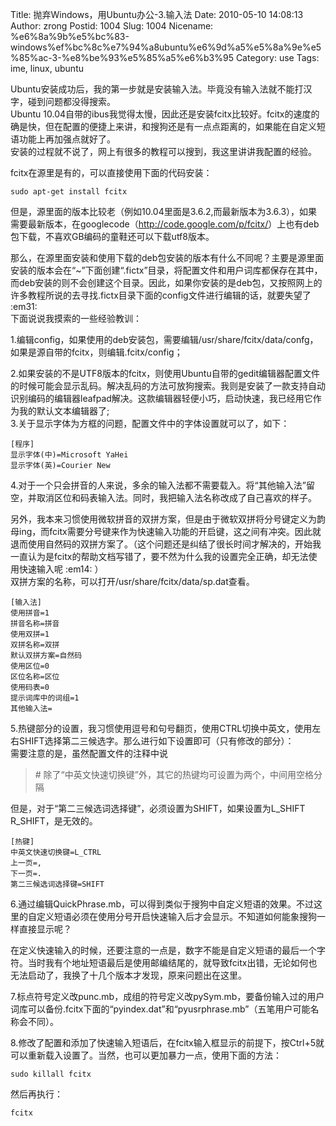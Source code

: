 Title: 抛弃Windows，用Ubuntu办公-3.输入法
Date: 2010-05-10 14:08:13
Author: zrong
Postid: 1004
Slug: 1004
Nicename: %e6%8a%9b%e5%bc%83-windows%ef%bc%8c%e7%94%a8ubuntu%e6%9d%a5%e5%8a%9e%e5%85%ac-3-%e8%be%93%e5%85%a5%e6%b3%95
Category: use
Tags: ime, linux, ubuntu

Ubuntu安装成功后，我的第一步就是安装输入法。毕竟没有输入法就不能打汉字，碰到问题都没得搜索。  
Ubuntu
10.04自带的ibus我觉得太慢，因此还是安装fcitx比较好。fcitx的速度的确是快，但在配置的便捷上来讲，和搜狗还是有一点点距离的，如果能在自定义短语功能上再加强点就好了。  
安装的过程就不说了，网上有很多的教程可以搜到，我这里讲讲我配置的经验。  
<!--more-->  
fcitx在源里是有的，可以直接使用下面的代码安装：

    sudo apt-get install fcitx

但是，源里面的版本比较老（例如10.04里面是3.6.2,而最新版本为3.6.3），如果需要最新版本，在googlecode（<http://code.google.com/p/fcitx/>）上也有deb包下载，不喜欢GB编码的童鞋还可以下载utf8版本。  

那么，在源里面安装和使用下载的deb包安装的版本有什么不同呢？主要是源里面安装的版本会在“\~”下面创建“.fictx”目录，将配置文件和用户词库都保存在其中，而deb安装的则不会创建这个目录。因此，如果你安装的是deb包，又按照网上的许多教程所说的去寻找.fictx目录下面的config文件进行编辑的话，就要失望了
:em31:  
下面说说我摸索的一些经验教训：  

1.编辑config，如果使用的deb安装包，需要编辑/usr/share/fcitx/data/confg，如果是源自带的fcitx，则编辑.fcitx/config；  

2.如果安装的不是UTF8版本的fcitx，则使用Ubuntu自带的gedit编辑器配置文件的时候可能会显示乱码。解决乱码的方法可放狗搜索。我则是安装了一款支持自动识别编码的编辑器leafpad解决。这款编辑器轻便小巧，启动快速，我已经用它作为我的默认文本编辑器了;  
3.关于显示字体为方框的问题，配置文件中的字体设置就可以了，如下：

    [程序]
    显示字体(中)=Microsoft YaHei
    显示字体(英)=Courier New

4.对于一个只会拼音的人来说，多余的输入法都不需要载入。将“其他输入法”留空，并取消区位和码表输入法。同时，我把输入法名称改成了自己喜欢的样子。  

另外，我本来习惯使用微软拼音的双拼方案，但是由于微软双拼将分号键定义为韵母ing，而fcitx需要分号键来作为快速输入功能的开启键，这之间有冲突。因此就退而使用自然码的双拼方案了。（这个问题还是纠结了很长时间才解决的，开始我一直认为是fcitx的帮助文档写错了，要不然为什么我的设置完全正确，却无法使用快速输入呢
:em14: ）  
双拼方案的名称，可以打开/usr/share/fcitx/data/sp.dat查看。

    [输入法]
    使用拼音=1
    拼音名称=拼音
    使用双拼=1
    双拼名称=双拼
    默认双拼方案=自然码
    使用区位=0
    区位名称=区位
    使用码表=0
    提示词库中的词组=1
    其他输入法=

5.热键部分的设置，我习惯使用逗号和句号翻页，使用CTRL切换中英文，使用左右SHIFT选择第二三候选字。那么进行如下设置即可（只有修改的部分）：  
需要注意的是，虽然配置文件的注释中说

> \# 除了“中英文快速切换键”外，其它的热键均可设置为两个，中间用空格分隔

但是，对于“第二三候选词选择键”，必须设置为SHIFT，如果设置为L\_SHIFT
R\_SHIFT，是无效的。

    [热键]
    中英文快速切换键=L_CTRL
    上一页=,
    下一页=.
    第二三候选词选择键=SHIFT

6.通过编辑QuickPhrase.mb，可以得到类似于搜狗中自定义短语的效果。不过这里的自定义短语必须在使用分号开启快速输入后才会显示。不知道如何能象搜狗一样直接显示呢？  

在定义快速输入的时候，还要注意的一点是，数字不能是自定义短语的最后一个字符。当时我有个地址短语最后是使用邮编结尾的，就导致fcitx出错，无论如何也无法启动了，我换了十几个版本才发现，原来问题出在这里。  

7.标点符号定义改punc.mb，成组的符号定义改pySym.mb，要备份输入过的用户词库可以备份.fcitx下面的“pyindex.dat”和“pyusrphrase.mb”（五笔用户可能名称会不同）。  

8.修改了配置和添加了快速输入短语后，在fcitx输入框显示的前提下，按Ctrl+5就可以重新载入设置了。当然，也可以更加暴力一点，使用下面的方法：

    sudo killall fcitx

然后再执行：

    fcitx
